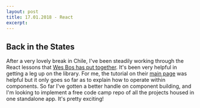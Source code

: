 ```yaml
---
layout: post
title: 17.01.2018 - React
excerpt: 
---
```


## Back in the States

After a very lovely break in Chile, I've been steadily working through the React lessons that [Wes Bos has put together](https://reactforbeginners.com). It's been very helpful in getting a leg up on the library. For me, the tutorial on their [main page](https://reactjs.org/) was helpful but it only goes so far as to explain how to operate within components. So far I've gotten a better handle on component building, and I'm looking to implement a free code camp repo of all the projects housed in one standalone app. It's pretty exciting!